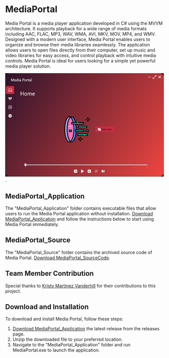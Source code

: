 # MediaPortal

Media Portal is a media player application developed in C# using the MVVM architecture. It supports playback for a wide range of media formats including AAC, FLAC, MP3, WAV, WMA, AVI, MKV, MOV, MP4, and WMV. Designed with a modern user interface, Media Portal enables users to organize and browse their media libraries seamlessly. The application allows users to open files directly from their computer, set up music and video libraries for easy access, and control playback with intuitive media controls. Media Portal is ideal for users looking for a simple yet powerful media player solution.

![MediaPortal Screenshot](https://github.com/RobMurdock515/MediaPortal/blob/main/MediaPortal_SS.png).

## MediaPortal_Application

The "MediaPortal_Application" folder contains executable files that allow users to run the Media Portal application without installation. [Download MediaPortal_Application](https://github.com/RobMurdock515/MediaPortal/raw/main/MediaPortal_Application.zip) and follow the instructions below to start using Media Portal immediately.

## MediaPortal_Source

The "MediaPortal_Source" folder contains the archived source code of Media Portal. [Download MediaPortal_SourceCode](https://github.com/RobMurdock515/MediaPortal/raw/b7eb0fbf9443816dd312dabd85898a69505068ed/MediaPortal_SourceCode.zip).

## Team Member Contribution

Special thanks to [Kristy Martinez Vanderhill](https://github.com/KVanderhill) for their contributions to this project.

## Download and Installation

To download and install Media Portal, follow these steps:
1. [Download MediaPortal_Application](https://github.com/RobMurdock515/MediaPortal/raw/main/MediaPortal_Application.zip) the latest release from the releases page.
2. Unzip the downloaded file to your preferred location.
3. Navigate to the "MediaPortal_Application" folder and run MediaPortal.exe to launch the application.
